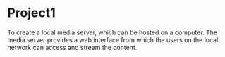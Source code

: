 # Project1
To create a local media server, which can be hosted on a computer.
The media server provides a web interface from which the users on the local network can access and stream the content.
